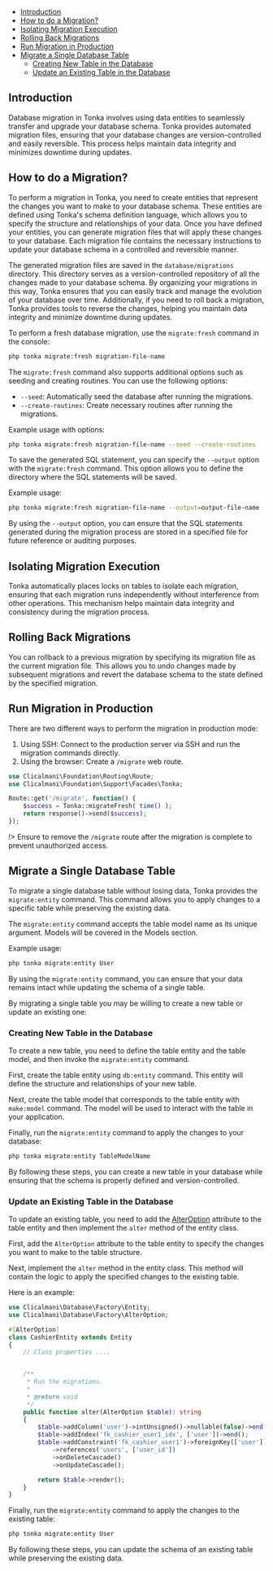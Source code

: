 - [Introduction](migration?id=introduction)
- [How to do a Migration?](migration?id=how-to-do-a-migration)
- [Isolating Migration Execution](migration?id=isolating-migration-execution)
- [Rolling Back Migrations](migration?id=rolling-back-migrations)
- [Run Migration in Production](migration?id=run-migration-in-production)
- [Migrate a Single Database Table](migration?id=migrate-a-single-database-table)
    - [Creating New Table in the Database](migration?id=creating-new-table-in-the-database)
    - [Update an Existing Table in the Database](migration?id=update-an-existing-table-in-the-database)

## Introduction

Database migration in Tonka involves using data entities to seamlessly transfer and upgrade your database schema. Tonka provides automated migration files, ensuring that your database changes are version-controlled and easily reversible. This process helps maintain data integrity and minimizes downtime during updates.

## How to do a Migration?

To perform a migration in Tonka, you need to create entities that represent the changes you want to make to your database schema. These entities are defined using Tonka's schema definition language, which allows you to specify the structure and relationships of your data. Once you have defined your entities, you can generate migration files that will apply these changes to your database. Each migration file contains the necessary instructions to update your database schema in a controlled and reversible manner.

The generated migration files are saved in the `database/migrations` directory. This directory serves as a version-controlled repository of all the changes made to your database schema. By organizing your migrations in this way, Tonka ensures that you can easily track and manage the evolution of your database over time. Additionally, if you need to roll back a migration, Tonka provides tools to reverse the changes, helping you maintain data integrity and minimize downtime during updates.

To perform a fresh database migration, use the `migrate:fresh` command in the console:

```bash
php tonka migrate:fresh migration-file-name
```

The `migrate:fresh` command also supports additional options such as seeding and creating routines. You can use the following options:

- `--seed`: Automatically seed the database after running the migrations.
- `--create-routines`: Create necessary routines after running the migrations.

Example usage with options:

```bash
php tonka migrate:fresh migration-file-name --seed --create-routines
```

To save the generated SQL statement, you can specify the `--output` option with the `migrate:fresh` command. This option allows you to define the directory where the SQL statements will be saved.

Example usage:

```bash
php tonka migrate:fresh migration-file-name --output=output-file-name
```

By using the `--output` option, you can ensure that the SQL statements generated during the migration process are stored in a specified file for future reference or auditing purposes.

## Isolating Migration Execution

Tonka automatically places locks on tables to isolate each migration, ensuring that each migration runs independently without interference from other operations. This mechanism helps maintain data integrity and consistency during the migration process.

## Rolling Back Migrations

You can rollback to a previous migration by specifying its migration file as the current migration file. 
This allows you to undo changes made by subsequent migrations and revert the database schema to the state defined by the specified migration.

## Run Migration in Production

There are two different ways to perform the migration in production mode: 
1. Using SSH: Connect to the production server via SSH and run the migration commands directly.
2. Using the browser: Create a `/migrate` web route.

```php
use Clicalmani\Foundation\Routing\Route;
use Clicalmani\Foundation\Support\Facades\Tonka;

Route::get('/migrate', function() {
    $success = Tonka::migrateFresh( time() );
    return response()->send($success);
});
```

!> Ensure to remove the `/migrate` route after the migration is complete to prevent unauthorized access.

## Migrate a Single Database Table

To migrate a single database table without losing data, Tonka provides the `migrate:entity` command. This command allows you to apply changes to a specific table while preserving the existing data.

The `migrate:entity` command accepts the table model name as its unique argument. Models will be covered in the Models section.

Example usage:

```bash
php tonka migrate:entity User
```

By using the `migrate:entity` command, you can ensure that your data remains intact while updating the schema of a single table.

By migrating a single table you may be willing to create a new table or update an existing one:

### Creating New Table in the Database

To create a new table, you need to define the table entity and the table model, and then invoke the `migrate:entity` command.

First, create the table entity using `db:entity` command. This entity will define the structure and relationships of your new table.

Next, create the table model that corresponds to the table entity with `make:model` command. The model will be used to interact with the table in your application.

Finally, run the `migrate:entity` command to apply the changes to your database:

```bash
php tonka migrate:entity TableModelName
```

By following these steps, you can create a new table in your database while ensuring that the schema is properly defined and version-controlled.

### Update an Existing Table in the Database

To update an existing table, you need to add the [AlterOption](https://github.com/clicalmani/database/factory/alteroption) attribute to the table entity and then implement the `alter` method of the entity class.

First, add the `AlterOption` attribute to the table entity to specify the changes you want to make to the table structure.

Next, implement the `alter` method in the entity class. This method will contain the logic to apply the specified changes to the existing table.

Here is an example:

```php
use Clicalmani\Database\Factory\Entity;
use Clicalmani\Database\Factory\AlterOption;

#[AlterOption]
class CashierEntity extends Entity
{
    // Class properties ....


    /**
     * Run the migrations.
     *
     * @return void
     */
    public function alter(AlterOption $table): string
    {
        $table->addColumn('user')->intUnsigned()->nullable(false)->end();
        $table->addIndex('fk_cashier_user1_idx', ['user'])->end();
        $table->addConstraint('fk_cashier_user1')->foreignKey(['user'])
            ->references('users', ['user_id'])
            ->onDeleteCascade()
            ->onUpdateCascade();

        return $table->render();
    }
}
```

Finally, run the `migrate:entity` command to apply the changes to the existing table:

```bash
php tonka migrate:entity User
```

By following these steps, you can update the schema of an existing table while preserving the existing data.
